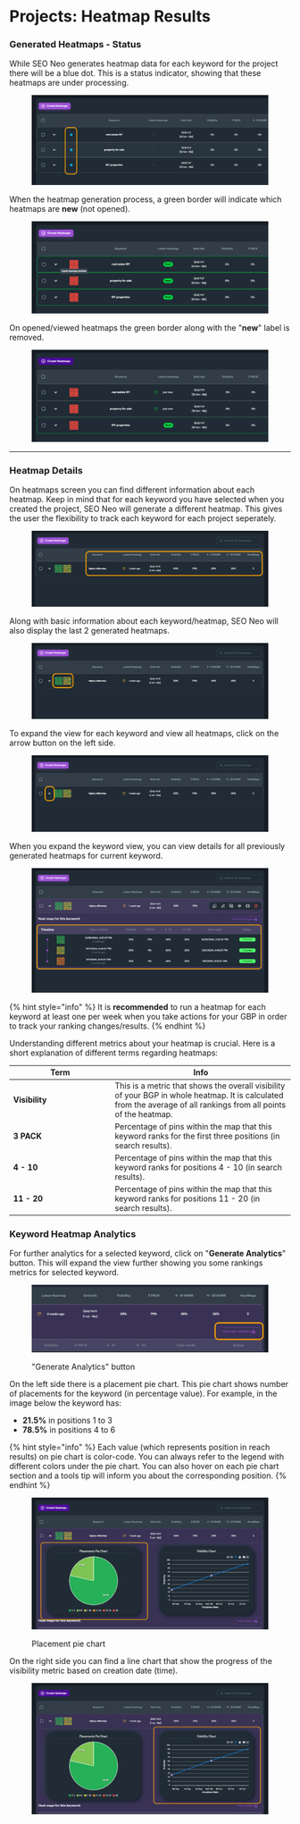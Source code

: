 # Projects: Heatmap Results

### Generated Heatmaps - Status

While SEO Neo generates heatmap data for each keyword for the project there will be a blue dot. This is a status indicator, showing that these heatmaps are under processing.

<figure><img src="../../../.gitbook/assets/heatmaps-1.png" alt=""><figcaption></figcaption></figure>

When the heatmap generation process, a green border will indicate which heatmaps are **new** (not opened).

<figure><img src="../../../.gitbook/assets/heatmaps-2.png" alt=""><figcaption></figcaption></figure>

On opened/viewed heatmaps the green border along with the "**new**" label is removed.

<figure><img src="../../../.gitbook/assets/heatmaps-3.png" alt=""><figcaption></figcaption></figure>

***

### Heatmap Details

On heatmaps screen you can find different information about each heatmap. Keep in mind that for each keyword you have selected when you created the project, SEO Neo will generate a different heatmap. This gives the user the flexibility to track each keyword for each project seperately.

<figure><img src="../../../.gitbook/assets/heatmaps-5.png" alt=""><figcaption></figcaption></figure>

Along with basic information about each keyword/heatmap, SEO Neo will also display the last 2 generated heatmaps.

<figure><img src="../../../.gitbook/assets/heatmaps-6.png" alt=""><figcaption></figcaption></figure>

To expand the view for each keyword and view all heatmaps, click on the arrow button on the left side.

<figure><img src="../../../.gitbook/assets/heatmaps-7.png" alt=""><figcaption></figcaption></figure>

When you expand the keyword view, you can view details for all previously generated heatmaps for current keyword.&#x20;

<figure><img src="../../../.gitbook/assets/heatmap-details-1.png" alt=""><figcaption></figcaption></figure>

{% hint style="info" %}
It is **recommended** to run a heatmap for each keyword at least one per week when you take actions for your GBP in order to track your ranking changes/results.
{% endhint %}

Understanding different metrics about your heatmap is crucial. Here is a short explanation of different terms regarding heatmaps:

<table><thead><tr><th width="168">Term</th><th>Info</th></tr></thead><tbody><tr><td><strong>Visibility</strong></td><td>This is a metric that shows the overall visibility of your BGP in whole heatmap. It is calculated from the average of all rankings from all points of the heatmap.</td></tr><tr><td><strong>3 PACK</strong></td><td>Percentage of pins within the map that this keyword ranks for the first three positions (in search results).</td></tr><tr><td><strong>4 - 10</strong></td><td>Percentage of pins within the map that this keyword ranks for positions 4 - 10 (in search results).</td></tr><tr><td><strong>11 - 20</strong></td><td>Percentage of pins within the map that this keyword ranks for positions 11 - 20 (in search results).</td></tr></tbody></table>

### Keyword Heatmap Analytics

For further analytics for a selected keyword, click on "**Generate Analytics**" button. This will expand the view further showing you some rankings metrics for selected keyword.



<figure><img src="../../../.gitbook/assets/heatmaps-generate-analytics.png" alt="" width="563"><figcaption><p>"Generate Analytics" button</p></figcaption></figure>

On the left side there is a placement pie chart. This pie chart shows number of placements for the keyword (in percentage value). For example, in the image below the keyword has:

* **21.5%** in positions 1 to 3
* **78.5%** in positions 4 to 6

{% hint style="info" %}
Each value (which represents position in reach results) on pie chart is color-code. You can always refer to the legend with different colors under the pie chart. You can also hover on each pie chart section and a tools tip will inform you about the corresponding position.
{% endhint %}

<figure><img src="../../../.gitbook/assets/heatmap-analytics-1.png" alt=""><figcaption><p>Placement pie chart</p></figcaption></figure>

On the right side you can find a line chart that show the progress of the visibility metric based on creation date (time).

<figure><img src="../../../.gitbook/assets/heatmap-analytics-2.png" alt=""><figcaption></figcaption></figure>






